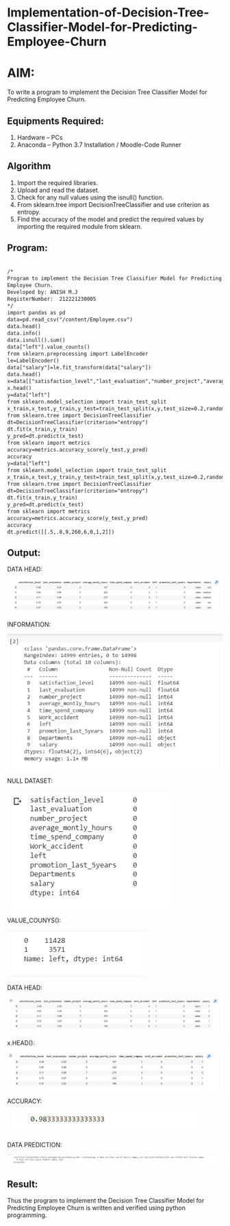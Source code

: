 # Implementation-of-Decision-Tree-Classifier-Model-for-Predicting-Employee-Churn

# AIM:
To write a program to implement the Decision Tree Classifier Model for Predicting Employee Churn.

## Equipments Required:
1. Hardware – PCs
2. Anaconda – Python 3.7 Installation / Moodle-Code Runner

## Algorithm
1. Import the required libraries.
2. Upload and read the dataset.
3. Check for any null values using the isnull() function.
4. From sklearn.tree import DecisionTreeClassifier and use criterion as entropy.
5. Find the accuracy of the model and predict the required values by importing the required module from sklearn.

## Program:
~~~

/*
Program to implement the Decision Tree Classifier Model for Predicting Employee Churn.
Developed by: ANISH M.J
RegisterNumber:  212221230005
*/
import pandas as pd
data=pd.read_csv("/content/Employee.csv")
data.head()
data.info()
data.isnull().sum()
data["left"].value_counts()
from sklearn.preprocessing import LabelEncoder
le=LabelEncoder()
data["salary"]=le.fit_transform(data["salary"])
data.head()
x=data[["satisfaction_level","last_evaluation","number_project","average_montly_hours","time_spend_company","Work_accident","promotion_last_5years","salary"]]
x.head()
y=data["left"]
from sklearn.model_selection import train_test_split
x_train,x_test,y_train,y_test=train_test_split(x,y,test_size=0.2,random_state=100)
from sklearn.tree import DecisionTreeClassifier
dt=DecisionTreeClassifier(criterion="entropy")
dt.fit(x_train,y_train)
y_pred=dt.predict(x_test)
from sklearn import metrics
accuracy=metrics.accuracy_score(y_test,y_pred)
accuracy
y=data["left"]
from sklearn.model_selection import train_test_split
x_train,x_test,y_train,y_test=train_test_split(x,y,test_size=0.2,random_state=100)
from sklearn.tree import DecisionTreeClassifier
dt=DecisionTreeClassifier(criterion="entropy")
dt.fit(x_train,y_train)
y_pred=dt.predict(x_test)
from sklearn import metrics
accuracy=metrics.accuracy_score(y_test,y_pred)
accuracy
dt.predict([[.5,.8,9,260,6,0,1,2]])

~~~


## Output:

DATA HEAD:

![decision tree classifier model](datahead.png)

INFORMATION:

![decision tree classifier model](information.png)

NULL DATASET:

![decision tree classifier model](nulldataset.png)

VALUE_COUNYS():

![decision tree classifier model](valueconsys.png)

DATA HEAD:

![decision tree classifier model](dathead.png)

x.HEAD():

![decision tree classifier model](xhead.png)

ACCURACY:

![decision tree classifier model](accuracy.png)

DATA PREDICTION:

![decision tree classifier model](datapred.png)
## Result:
Thus the program to implement the  Decision Tree Classifier Model for Predicting Employee Churn is written and verified using python programming.
